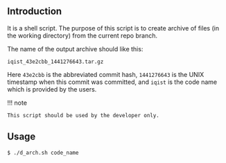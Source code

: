 ## Introduction

It is a shell script. The purpose of this script is to create archive of files (in the working directory) from the current repo branch.

The name of the output archive should like this:

```text
iqist_43e2cbb_1441276643.tar.gz
```

Here `43e2cbb` is the abbreviated commit hash, `1441276643` is the UNIX timestamp when this commit was committed, and `iqist` is the code name which is provided by the users.

!!! note

    This script should be used by the developer only.

## Usage

```shell
$ ./d_arch.sh code_name
```
